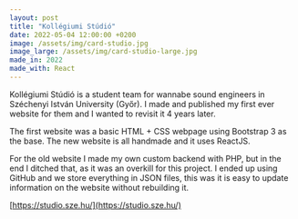 ```yaml
---
layout: post
title: "Kollégiumi Stúdió"
date: 2022-05-04 12:00:00 +0200
image: /assets/img/card-studio.jpg
image_large: /assets/img/card-studio-large.jpg
made_in: 2022
made_with: React
---
```


Kollégiumi Stúdió is a student team for wannabe sound engineers in Széchenyi István University (Győr). I made and published my first ever website for them and I wanted to revisit it 4 years later.

The first website was a basic HTML + CSS webpage using Bootstrap 3 as the base. The new website is all handmade and it uses ReactJS.

For the old website I made my own custom backend with PHP, but in the end I ditched that, as it was an overkill for this project. I ended up using GitHub and we store everything in JSON files, this was it is easy to update information on the website without rebuilding it.

[https://studio.sze.hu/](https://studio.sze.hu/)
